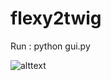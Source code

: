# flexy2twig

Run : python gui.py

![alttext](https://www.google.fr/url?sa=i&rct=j&q=&esrc=s&source=images&cd=&cad=rja&uact=8&ved=0ahUKEwi159WZuqnUAhXExRQKHYZHADoQjRwIBw&url=http%3A%2F%2Fimgur.com%2Fgallery%2FHfyhR&psig=AFQjCNHTUCcN9jjSNDpoLryZaHeKliyAjg&ust=1496846577778878)
